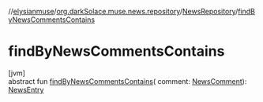 //[elysianmuse](../../../index.md)/[org.darkSolace.muse.news.repository](../index.md)/[NewsRepository](index.md)/[findByNewsCommentsContains](find-by-news-comments-contains.md)

# findByNewsCommentsContains

[jvm]\
abstract fun [findByNewsCommentsContains](find-by-news-comments-contains.md)(
comment: [NewsComment](../../org.darkSolace.muse.news.model/-news-comment/index.md)): [NewsEntry](../../org.darkSolace.muse.news.model/-news-entry/index.md)
